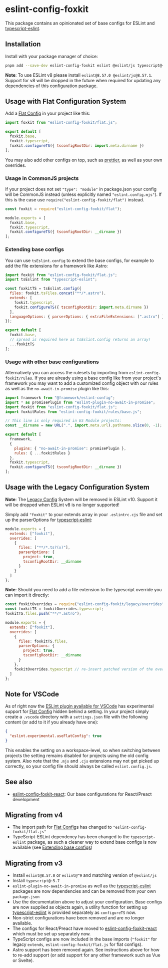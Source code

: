 # eslint-config-foxkit

This package contains an opinionated set of base configs for ESLint and [typescript-eslint].

## Installation

Install with your package manager of choice:

```bash
pnpm add --save-dev eslint-config-foxkit eslint @eslint/js typescript@~5.7
```

**Note**: To use ESLint v8 please install `eslint@8.57.0 @eslint/js@8.57.1`. Support for v8 will be dropped in the future when required for updating any dependencies of this configuration package.

## Usage with Flat Configuration System

Add a [Flat Config] in your project like this:

```js
import foxkit from "eslint-config-foxkit/flat.js";

export default [
  foxkit.base,
  foxkit.typescript,
  foxkit.configureTS({ tsconfigRootDir: import.meta.dirname })
];
```

You may also add other configs on top, such as [prettier], as well as your own overrides.

### Usage in CommonJS projects

If your project does not set `"type": "module"` in package.json your config will be CommonJS instead (unless explicitly named `"eslint.config.mjs"`). If this is the case use `require("eslint-config-foxkit/flat")` instead.

```js
const foxkit = require("eslint-config-foxkit/flat");

module.exports = [
  foxkit.base,
  foxkit.typescript,
  foxkit.configureTS({ tsconfigRootDir: __dirname })
];
```

### Extending base configs

You can use `tsEslint.config` to extend the base configs, for example to add the file extensions for a framework like Astro:

```js
import foxkit from "eslint-config-foxkit/flat.js";
import tsEslint from "typescript-eslint";

const foxkitTS = tsEslint.config({
  files: foxkit.tsFiles.concat("**/*.astro"),
  extends: [
    foxkit.typescript,
    foxkit.configureTS({ tsconfigRootDir: import.meta.dirname })
  ],
  languageOptions: { parserOptions: { extraFileExtensions: [".astro"] } }
});

export default [
  foxkit.base,
  // spread is required here as tsEslint.config returns an array!
  ...foxkitTS
];
```

### Usage with other base configurations

Alternatively you can access the rulesets by importing from `eslint-config-foxkit/rules`. If you are already using a base config like from your project's framework you may want to add a customized config object with our rules as well as the `no-await-in-promise` plugin like this:

```js
import framework from "@framework/eslint-config";
import * as promisePlugin from "eslint-plugin-no-await-in-promise";
import foxkit from "eslint-config-foxkit/flat.js";
import foxkitRules from "eslint-config-foxkit/rules/base.js";

// This line is only required in ES Module projects:
const __dirname = new URL(".", import.meta.url).pathname.slice(0, -1);

export default [
  framework,
  {
    plugins: { "no-await-in-promise": promisePlugin },
    rules: { ...foxkitRules }
  },
  foxkit.typescript,
  foxkit.configureTS({ tsconfigRootDir: __dirname })
];
```

## Usage with the Legacy Configuration System

**Note**: The [Legacy Config] System will be removed in ESLint v10. Support it will be dropped when ESLint v8 is no longer supported!

Simply add `"foxkit"` to your extends array in your `.eslintrc.cjs` file and set up the parserOptions for [typescript-eslint]:

```js
module.exports = {
  extends: ["foxkit"],
  overrides: [
    {
      files: ["**/*.ts?(x)"],
      parserOptions: {
        project: true,
        tsconfigRootDir: __dirname
      }
    }
  ]
};
```

**Note**: Should you need to add a file extension to the typescript override you can import it directly:

```js
const foxkitOverrides = require("eslint-config-foxkit/legacy/overrides");
const foxkitTS = foxkitOverrides.typescript;
foxkitTS.files.push("**/*.astro");

module.exports = {
  extends: ["foxkit"],
  overrides: [
    {
      files: foxkitTS.files,
      parserOptions: {
        project: true,
        tsconfigRootDir: __dirname
      }
    },
    foxkitOverrides.typescript // re-insert patched version of the override
  ]
};
```

## Note for VSCode

As of right now the [ESLint plugin available for VSCode](https://marketplace.visualstudio.com/items?itemName=dbaeumer.vscode-eslint) has experimental support for [Flat Config] hidden behind a setting. In your project simply create a `.vscode` directory with a `settings.json` file with the following content (or add to it if you already have one):

```json
{
  "eslint.experimental.useFlatConfig": true
}
```

This enables the setting on a workspace-level, so when switching between projects the setting remains disabled for projects using the old config system. Also note that the `.mjs` and `.cjs` extensions may not get picked up correctly, so your config file should always be called `eslint.config.js`.

## See also

- [eslint-config-foxkit-react]: Our base configurations for React/Preact development

## Migrating from v4

- The import path for [Flat Config]s has changed to `"eslint-config-foxkit/flat.js"`
- TypeScript-ESLint dependency has been changed to the `typescript-eslint` package, as such a cleaner way to extend base configs is now available (see [Extending base configs](#extending-base-configs))

## Migrating from v3

- Install `eslint@8.57.0` or `eslint@^9` and matching version of `@eslint/js`
- Install `typescript@~5.7`
- `eslint-plugin-no-await-in-promise` as well as the [typescript-eslint] packages are now dependencies and can be removed from your own `package.json`
- Use the documentation above to adjust your configuration. Base configs are now supplied as objects again, a utility function for setting up [typescript-eslint] is provided separately as `configureTS` now.
- Non-strict configurations have been removed and are no longer available.
- The configs for React/Preact have moved to [eslint-config-foxkit-react] which must be set up separately now.
- TypeScript configs are now included in the base imports (`"foxkit"` for legacy `extends`, `eslint-config-foxkit/flat.js` for flat configs).
- Astro support has been removed again. See instructions above for how to re-add support (or add support for any other framework such as Vue or Svelte).

[Flat Config]: (https://eslint.org/docs/latest/use/configure/configuration-files-new)
[Legacy Config]: (https://eslint.org/docs/latest/use/configure/configuration-files-deprecated)
[typescript-eslint]: (https://typescript-eslint.io/)
[prettier]: (https://www.npmjs.com/package/eslint-config-prettier)
[eslint-config-foxkit-react]: (https://github.com/foxkit-js/eslint-config-foxkit-react)
